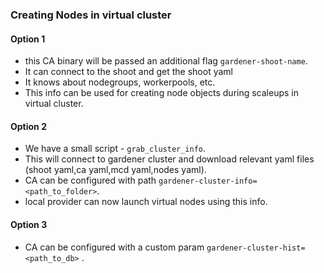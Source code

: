 ### Creating Nodes in virtual cluster

#### Option 1
- this CA binary will be passed an additional flag `gardener-shoot-name`.
- It can connect to the shoot and get the shoot yaml
- It knows about nodegroups, workerpools, etc.
- This info can be used for creating node objects during scaleups in virtual cluster.

#### Option 2
- We have a small script - `grab_cluster_info`.
- This will connect to gardener cluster and download relevant yaml files (shoot yaml,ca yaml,mcd yaml,nodes yaml).
- CA can be configured with path `gardener-cluster-info=<path_to_folder>`.
- local provider can now launch virtual nodes using this info.

#### Option 3
- CA can be configured with a custom param `gardener-cluster-hist=<path_to_db>` .